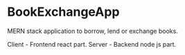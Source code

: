 # BookExchangeApp
MERN stack application to borrow, lend or exchange books.

Client - Frontend react part.
Server - Backend node js part.

